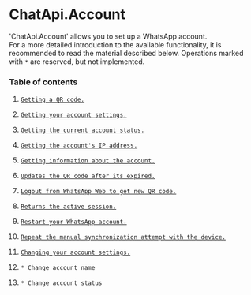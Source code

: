 # ChatApi.Account
'ChatApi.Account' allows you to set up a WhatsApp account. <br/>
For a more detailed introduction to the available functionality, it is recommended to read the material described below.
Operations marked with `*` are reserved, but not implemented.

### Table of contents

1.  [`Getting a QR code.`](Operations/GetQrCode.md)
2.  [`Getting your account settings.`](Operations/GetSettings.md)
3.  [`Getting the current account status.`](Operations/GetStatus.md)
4.  [`Getting the account's IP address.`](Operations/GetOutputIPAddress.md)
5.  [`Getting information about the account.`](Operations/GetAccountInformation.md)

6.  [`Updates the QR code after its expired.`](Operations/Expiry.md)
7.  [`Logout from WhatsApp Web to get new QR code.`](Operations/Logout.md)
8.  [`Returns the active session.`](Operations/Takeover.md)
9.  [`Restart your WhatsApp account.`](Operations/AccountReboot.md)
10.  [`Repeat the manual synchronization attempt with the device.`](Operations/RetrySynchronize.md)
11.  [`Changing your account settings.`](Operations/ChangeSettings.md)
12.  `* Change account name`
13.  `* Change account status`